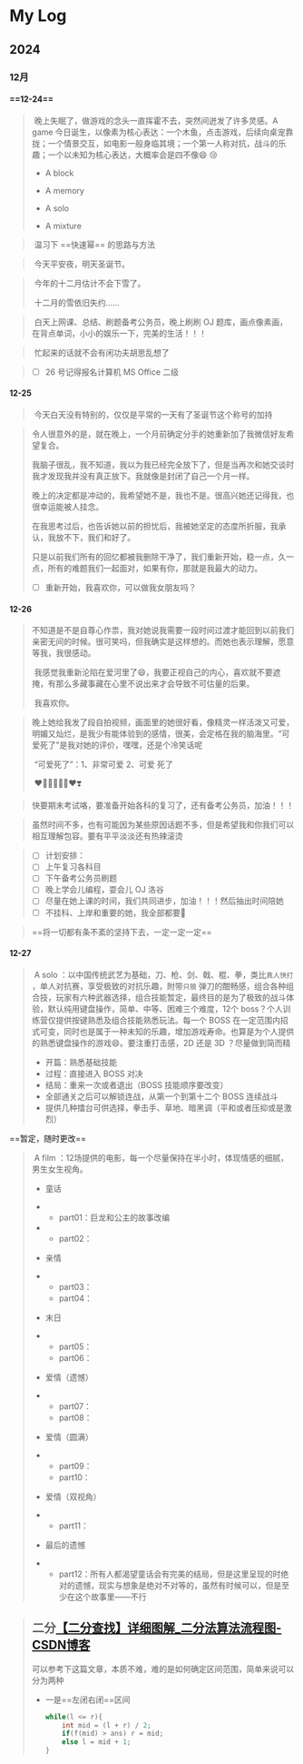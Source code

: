 # My Log

## 2024

### 12月

#### ==12-24==

> ​	晚上失眠了，做游戏的念头一直挥霍不去，突然间迸发了许多灵感。A game 今日诞生，以像素为核心表达：一个木鱼，点击游戏，后续向桌宠靠拢；一个情景交互，如电影一般身临其境；一个第一人称对抗，战斗的乐趣；一个以未知为核心表达，大概率会是四不像:smile: :cry:
>
> - A block
>
> - A memory
> - A solo
> - A mixture





> ​	温习下 ==快速幂== 的思路与方法



> ​	今天平安夜，明天圣诞节。



> ​	今年的十二月估计不会下雪了。
>
> ​	十二月的雪依旧失约……



> ​	白天上网课、总结、刷题备考公务员，晚上刷刷 OJ 题库，画点像素画，在背点单词，小小的娱乐一下，完美的生活！！！



> ​	忙起来的话就不会有闲功夫胡思乱想了



> - [ ] 26 号记得报名计算机 MS Office 二级



#### 12-25

> ​	今天白天没有特别的，仅仅是平常的一天有了圣诞节这个称号的加持



> ​	令人很意外的是，就在晚上，一个月前确定分手的她重新加了我微信好友希望复合。
>
> ​	我脑子很乱，我不知道，我以为我已经完全放下了，但是当再次和她交谈时我才发现我并没有真正放下。我就像是封闭了自己一个月一样。
>
> ​	晚上的决定都是冲动的，我希望她不是，我也不是。很高兴她还记得我，也很幸运能被人挂念。
>
> ​	在我思考过后，也告诉她以前的担忧后，我被她坚定的态度所折服，我承认，我放不下，我们和好了。
>
> ​	只是以前我们所有的回忆都被我删除干净了，我们重新开始，稳一点，久一点，所有的难题我们一起面对，如果有你，那就是我最大的动力。
>
> - [ ] 重新开始，我喜欢你，可以做我女朋友吗？



#### 12-26

> ​	不知道是不是自尊心作祟，我对她说我需要一段时间过渡才能回到以前我们亲密无间的时候。很可笑吗，但我确实是这样想的。而她也表示理解，愿意等我，我很感动。
>
> ​	我感觉我重新沦陷在爱河里了:smile:，我要正视自己的内心，喜欢就不要遮掩，有那么多藏事藏在心里不说出来才会导致不可估量的后果。
>
> ​	我喜欢你。



> ​	晚上她给我发了段自拍视频，画面里的她很好看，像精灵一样活泼又可爱，明媚又灿烂，是我少有能体验到的感情，很美，会定格在我的脑海里。“可爱死了”是我对她的评价，嘿嘿，还是个冷笑话呢
>
> ​	“可爱死了”：1、非常可爱 2、可爱 死了
>
> ​	:heart::heart_decoration::heart_eyes_cat::heart_eyes::heartbeat::heartpulse::hearts::heavy_heart_exclamation:



> ​	快要期末考试咯，要准备开始各科的复习了，还有备考公务员，加油！！！



> ​	虽然时间不多，也有可能因为某些原因话题不多，但是希望我和你我们可以相互理解包容。要有平平淡淡还有热辣滚烫



> - [ ] 计划安排：
> - [ ] 上午复习各科目
> - [ ] 下午备考公务员刷题
> - [ ] 晚上学会儿编程，耍会儿 OJ 洛谷
> - [ ] 尽量在她上课的时间，我们共同进步，加油！！！然后抽出时间陪她
> - [ ] 不挂科、上岸和重要的她，我全部都要:heartbeat:



> ==将一切都有条不紊的坚持下去，一定一定一定==









#### 12-27

> ​	A solo ：以中国传统武艺为基础，刀、枪、剑、戟、棍、拳，类比`真人快打` ，单人对抗赛，享受极致的对抗乐趣，附带`只狼` 弹刀的酣畅感，组合各种组合技，玩家有六种武器选择，组合技能暂定，最终目的是为了极致的战斗体验，默认纯用键盘操作，简单、中等、困难三个难度，12个 boss？个人训练营仅提供按键熟悉及组合技能熟悉玩法。每一个 BOSS 在一定范围内招式可变，同时也是属于一种未知的乐趣，增加游戏寿命。也算是为个人提供的熟悉键盘操作的游戏:smile:。要注重打击感，2D 还是 3D ？尽量做到简而精
>
> - 开篇：熟悉基础技能
> - 过程：直接进入 BOSS 对决
> - 结局：重来一次或者退出（BOSS 技能顺序要改变）
> - 全部通关之后可以解锁连战，从第一个到第十二个 BOSS 连续战斗
> - 提供几种擂台可供选择，拳击手、草地、暗黑调（平和或者压抑或是激烈）





==暂定，随时更改==

> ​	A film ：12场提供的电影，每一个尽量保持在半小时，体现情感的细腻，男生女生视角。
>
> - 童话
> - - part01：巨龙和公主的故事改编
>
> - - part02：
> - 亲情
> - - part03：
>   - part04：
> - 末日
> - - part05：
>   - part06：
> - 爱情（遗憾）
> - - part07：
>   - part08：
> - 爱情（圆满）
> - - part09：
>   - part10：
> - 爱情（双视角）
> - - part11：
> - 最后的遗憾
> - - part12：所有人都渴望童话会有完美的结局，但是这里呈现的时绝对的遗憾，现实与想象是绝对不对等的，虽然有时候可以，但是至少在这个故事里——不行





> ## 二分[【二分查找】详细图解_二分法算法流程图-CSDN博客](https://blog.csdn.net/qq_45978890/article/details/116094046?ops_request_misc=%7B%22request%5Fid%22%3A%228d9f0c956ffb2e0b30ea062ca864147f%22%2C%22scm%22%3A%2220140713.130102334..%22%7D&request_id=8d9f0c956ffb2e0b30ea062ca864147f&biz_id=0&utm_medium=distribute.pc_search_result.none-task-blog-2~all~top_positive~default-2-116094046-null-null.142^v100^pc_search_result_base4&utm_term=二分查找&spm=1018.2226.3001.4187)
>
> ​	可以参考下这篇文章，本质不难，难的是如何确定区间范围，简单来说可以分为两种
>
> - 一是==左闭右闭==区间
>
>   ```cpp
>   while(l <= r){
>       int mid = (l + r) / 2;
>       if(f(mid) > ans) r = mid;
>       else l = mid + 1;
>   }
>   ```
>
>   
